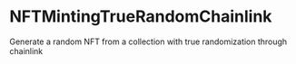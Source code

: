 # NFTMintingTrueRandomChainlink
Generate a random NFT from a collection with true randomization through chainlink
